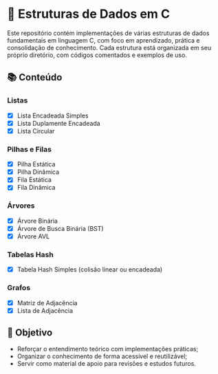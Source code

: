 # 🧠 Estruturas de Dados em C

Este repositório contém implementações de várias estruturas de dados fundamentais em linguagem C, com foco em aprendizado, prática e consolidação de conhecimento. Cada estrutura está organizada em seu próprio diretório, com códigos comentados e exemplos de uso.

## 📚 Conteúdo

### Listas
- [x] Lista Encadeada Simples
- [x] Lista Duplamente Encadeada
- [x] Lista Circular

### Pilhas e Filas
- [x] Pilha Estática
- [x] Pilha Dinâmica
- [x] Fila Estática
- [x] Fila Dinâmica

### Árvores
- [x] Árvore Binária
- [x] Árvore de Busca Binária (BST)
- [x] Árvore AVL

### Tabelas Hash
- [x] Tabela Hash Simples (colisão linear ou encadeada)

### Grafos
- [x] Matriz de Adjacência
- [x] Lista de Adjacência

## 🎯 Objetivo

- Reforçar o entendimento teórico com implementações práticas;
- Organizar o conhecimento de forma acessível e reutilizável;
- Servir como material de apoio para revisões e estudos futuros.